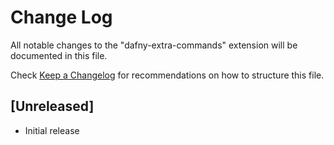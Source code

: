 # Change Log

All notable changes to the "dafny-extra-commands" extension will be documented in this file.

Check [Keep a Changelog](http://keepachangelog.com/) for recommendations on how to structure this file.

## [Unreleased]

- Initial release